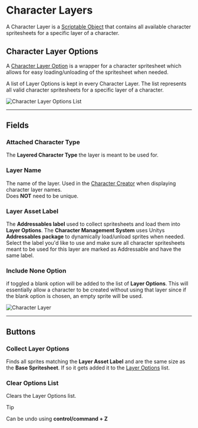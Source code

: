 # Character Layers
A Character Layer is a [Scriptable Object](https://docs.unity3d.com/6000.0/Documentation/Manual/class-ScriptableObject.html) that contains all available character spritesheets for a specific layer of a character.

## Character Layer Options
A [Character Layer Option](xref:BlazerTech.CharacterManagement.Characters.CharacterLayerOption) is a wrapper for a character spritesheet which allows for easy loading/unloading of the spritesheet when needed.

A list of Layer Options is kept in every Character Layer. The list represents all valid character spritesheets for a specific layer of a character.

![Character Layer Options List](~/images/character-types/character-layers/character-layer-options-list.png)

---

## Fields

### Attached Character Type
The **Layered Character Type** the layer is meant to be used for.

### Layer Name
The name of the layer. Used in the [Character Creator](xref:character-creator-overview) when displaying character layer names.  
Does **NOT** need to be unique.

### Layer Asset Label
The **Addressables label** used to collect spritesheets and load them into **Layer Options**. The **Character Management System** uses Unitys **Addressables package** to dynamically load/unload sprites when needed. Select the label you'd like to use and make sure all character spritesheets meant to be used for this layer are marked as Addressable and have the same label.

### Include None Option
if toggled a blank option will be added to the list of **Layer Options**. This will essentially allow a character to be created without using that layer since if the blank option is chosen, an empty sprite will be used.

![Character Layer](~/images/character-types/character-layers/character-layer.png)

---

## Buttons

### Collect Layer Options
Finds all sprites matching the **Layer Asset Label** and are the same size as the **Base Spritesheet**. If so it gets added it to the [Layer Options](#character-layer-options) list.

### Clear Options List
Clears the Layer Options list.

> [!TIP]
> Can be undo using **control/command + Z**